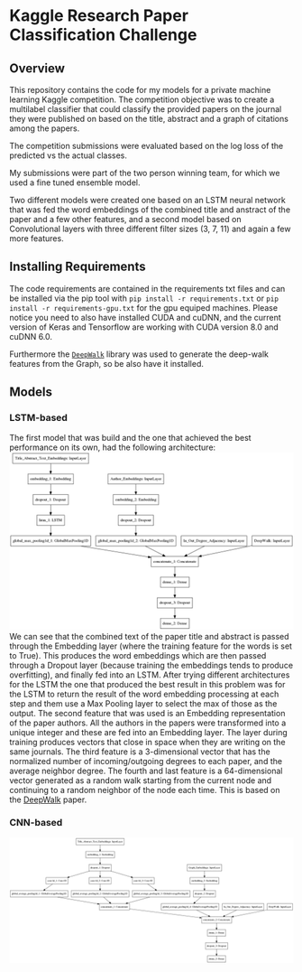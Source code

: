 # Kaggle Research Paper Classification Challenge

## Overview

This repository contains the code for my models for a private machine learning Kaggle competition. The competition objective was to create a multilabel classifier that could classify the provided papers on the journal they were published on based on the title, abstract and a graph of citations among the papers.

The competition submissions were evaluated based on the log loss of the predicted vs the actual classes.

My submissions were part of the two person winning team, for which we used a fine tuned ensemble model.

Two different models were created one based on an LSTM neural network that was fed the word embeddings of the combined title and anstract of the paper and a few other features, and a second model based on Convolutional layers with three different filter sizes (3, 7, 11) and again a few more features.

## Installing Requirements

The code requirements are contained in the requirements txt files and can be installed via the pip tool with `pip install -r requirements.txt` or `pip install -r requirements-gpu.txt` for the gpu equiped machines. Please notice you need to also have installed CUDA and cuDNN, and the current version of Keras and Tensorflow are working with CUDA version 8.0 and cuDNN 6.0.

Furthermore the [`DeepWalk`](https://github.com/phanein/deepwalk) library was used to generate the deep-walk features from the Graph, so be also have it installed.

## Models

### LSTM-based

The first model that was build and the one that achieved the best performance on its own, had the following architecture:
![LSTM](models/LSTMClassifier/model.png)
We can see that the combined text of the paper title and abstract is passed through the Embedding layer (where the training feature for the words is set to True). This produces the word embeddings which are then passed through a Dropout layer (because training the embeddings tends to produce overfitting), and finally fed into an LSTM. After trying different architectures for the LSTM the one that produced the best result in this problem was for the LSTM to return the result of the word embedding processing at each step and them use a Max Pooling layer to select the max of those as the output.
The second feature that was used is an Embedding representation of the paper authors. All the authors in the papers were transformed into a unique integer and these are fed into an Embedding layer. The layer during training produces vectors that close in space when they are writing on the same journals.
The third feature is a 3-dimensional vector that has the normalized number of incoming/outgoing degrees to each paper, and the average neighbor degree.
The fourth and last feature is a 64-dimensional vector generated as a random walk starting from the current node and continuing to a random neighbor of the node each time. This is based on the [DeepWalk](https://arxiv.org/abs/1403.6652) paper.


### CNN-based

![CNN](models/CNNClassifier/model.png)

